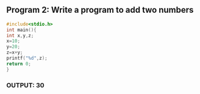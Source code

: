 ##  Program 2: Write a program to add two numbers
```C
#include<stdio.h>
int main(){
int x,y,z;
x=10;
y=20;
z=x+y;
printf("%d",z);
return 0;
}
```
### OUTPUT: 30
